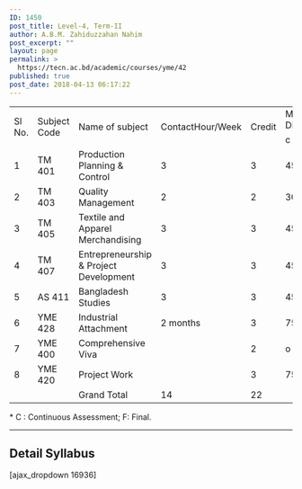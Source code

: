 ```yaml
---
ID: 1450
post_title: Level-4, Term-II
author: A.B.M. Zahiduzzahan Nahim
post_excerpt: ""
layout: page
permalink: >
  https://tecn.ac.bd/academic/courses/yme/42
published: true
post_date: 2018-04-13 06:17:22
---
```

<table width="633">
<tbody>
<tr>
<td rowspan="2" width="33">Sl No.</td>
<td rowspan="2" width="81">Subject Code</td>
<td rowspan="2" width="205">Name of subject</td>
<td rowspan="2" width="63">ContactHour/Week</td>
<td rowspan="2" width="63">Credit</td>
<td colspan="3" width="189">Mark Distribution *</td>
</tr>
<tr>
<td width="62">c</td>
<td width="63">F</td>
<td width="63">Total</td>
</tr>
<tr>
<td width="33">1</td>
<td width="81">TM 401</td>
<td width="205">Production Planning &amp; Control</td>
<td width="63">3</td>
<td width="63">3</td>
<td width="62">45</td>
<td width="63">105</td>
<td width="63">150</td>
</tr>
<tr>
<td width="33">2</td>
<td width="81">TM 403</td>
<td width="205">Quality Management</td>
<td width="63">2</td>
<td width="63">2</td>
<td width="62">30</td>
<td width="63">70</td>
<td width="63">100</td>
</tr>
<tr>
<td width="33">3</td>
<td width="81">TM 405</td>
<td width="205">Textile and Apparel Merchandising</td>
<td width="63">3</td>
<td width="63">3</td>
<td width="62">45</td>
<td width="63">105</td>
<td width="63">150</td>
</tr>
<tr>
<td width="33">4</td>
<td width="81">TM 407</td>
<td width="205">Entrepreneurship &amp; Project Development</td>
<td width="63">3</td>
<td width="63">3</td>
<td width="62">45</td>
<td width="63">105</td>
<td width="63">150</td>
</tr>
<tr>
<td width="33">5</td>
<td width="81">AS 411</td>
<td width="205">Bangladesh Studies</td>
<td width="63">3</td>
<td width="63">3</td>
<td width="62">45</td>
<td width="63">105</td>
<td width="63">150</td>
</tr>
<tr>
<td width="33">6</td>
<td width="81">YME 428</td>
<td width="205">Industrial Attachment</td>
<td width="63">2 months</td>
<td width="63">3</td>
<td width="62">75</td>
<td width="63">75</td>
<td width="63">150</td>
</tr>
<tr>
<td width="33">7</td>
<td width="81">YME 400</td>
<td width="205">Comprehensive Viva</td>
<td width="63"></td>
<td width="63">2</td>
<td width="62">o</td>
<td width="63">100</td>
<td width="63">100</td>
</tr>
<tr>
<td width="33">8</td>
<td width="81">YME 420</td>
<td width="205">Project Work</td>
<td width="63"></td>
<td width="63">3</td>
<td width="62">75</td>
<td width="63">75</td>
<td width="63">150</td>
</tr>
<tr>
<td width="33"></td>
<td width="81"></td>
<td width="205">Grand Total</td>
<td width="63">14</td>
<td width="63">22</td>
<td width="62"></td>
<td width="63"></td>
<td width="63"></td>
</tr>
</tbody>
</table>
* C : Continuous Assessment; F: Final.

<hr />

<h2>Detail Syllabus</h2>
[ajax_dropdown 16936]